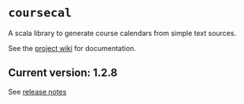 # `coursecal`

A scala library to generate course calendars from simple text sources.

See the [project wiki](https://github.com/neelsmith/coursecal/wiki) for documentation.


## Current version: **1.2.8**

See [release notes](releases.md)
